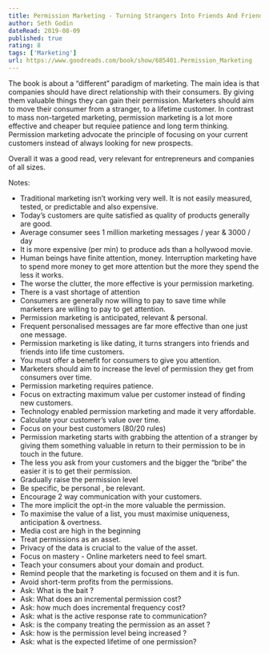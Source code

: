 ```yaml
---
title: Permission Marketing - Turning Strangers Into Friends And Friends Into Customers
author: Seth Godin 
dateRead: 2019-08-09
published: true
rating: 8
tags: ['Marketing']
url: https://www.goodreads.com/book/show/685401.Permission_Marketing
---
```

The book is about a “different” paradigm of marketing. The main idea is that companies should have direct relationship with their consumers. By giving them valuable things they can gain their permission. Marketers should aim to move their consumer from a stranger, to a lifetime customer. In contrast to mass non-targeted marketing, permission marketing is a lot more effective and cheaper but requiee patience and long term thinking. Permission marketing advocate the principle of focusing on your current customers instead of always looking for new prospects.

Overall it was a good read, very relevant for entrepreneurs and companies of all sizes.

Notes:
- Traditional marketing isn’t working very well. It is not easily measured, tested, or predictable and also expensive.
- Today’s customers are quite satisfied as quality of products generally are good.
- Average consumer sees 1 million marketing messages / year & 3000 / day
- It is more expensive (per min) to produce ads than a hollywood movie.
- Human beings have finite attention, money. Interruption marketing have to spend more money to get more attention but the more they spend the less it works.
- The worse the clutter, the more effective is your permission marketing.
- There is a vast shortage of attention
- Consumers are generally now willing to pay to save time while marketers are willing to pay to get attention.
- Permission marketing is anticipated, relevant & personal.
- Frequent personalised messages are far more effective than one just one message.
- Permission marketing is like dating, it turns strangers into friends and friends into life time customers.
- You must offer a benefit for consumers to give you attention.
- Marketers should aim to increase the level of permission they get from consumers over time.
- Permission marketing requires patience.
- Focus on extracting maximum value per customer instead of finding new customers.
- Technology enabled permission marketing and made it very affordable.
- Calculate your customer’s value over time.
- Focus on your best customers (80/20 rules)
- Permission marketing starts with grabbing the attention of a stranger by giving them something valuable in return to their permission to be in touch in the future.
- The less you ask from your customers and the bigger the “bribe” the easier it is to get their permission.
- Gradually raise the permission level
- Be specific, be personal , be relevant.
- Encourage 2 way communication with your customers.
- The more implicit the opt-in the more valuable the permission.
- To maximise the value of a list, you must maximise uniqueness, anticipation & overtness.
- Media cost are high in the beginning
- Treat permissions as an asset.
- Privacy of the data is crucial to the value of the asset.
- Focus on mastery - Online marketers need to feel smart.
- Teach your consumers about your domain and product.
- Remind people that the marketing is focused on them and it is fun.
- Avoid short-term profits from the permissions.
- Ask: What is the bait ?
- Ask: What does an incremental permission cost?
- Ask: how much does incremental frequency cost?
- Ask: what is the active response rate to communication?
- Ask: is the company treating the permission as an asset ?
- Ask: how is the permission level being increased ?
- Ask: what is the expected lifetime of one permission?